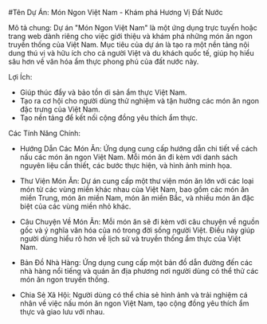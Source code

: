 #Tên Dự Án: Món Ngon Việt Nam - Khám phá Hương Vị Đất Nước

Mô tả chung: Dự án "Món Ngon Việt Nam" là một ứng dụng trực tuyến hoặc trang web dành riêng cho việc giới thiệu và khám phá những món ăn ngon truyền thống của Việt Nam. Mục tiêu của dự án là tạo ra một nền tảng nội dung thú vị và hữu ích cho cả người Việt và du khách quốc tế, giúp họ hiểu sâu hơn về văn hóa ẩm thực phong phú của đất nước này.

Lợi Ích: 
- Giúp thúc đẩy và bảo tồn di sản ẩm thực Việt Nam.
- Tạo ra cơ hội cho người dùng thử nghiệm và tận hưởng các món ăn ngon đặc trưng của Việt Nam.
- Tạo nền tảng để kết nối cộng đồng yêu thích ẩm thực.

Các Tính Năng Chính:

- Hướng Dẫn Các Món Ăn: Ứng dụng cung cấp hướng dẫn chi tiết về cách nấu các món ăn ngon Việt Nam. Mỗi món ăn đi kèm với danh sách nguyên liệu cần thiết, các bước thực hiện, và hình ảnh minh họa.

- Thư Viện Món Ăn: Dự án cung cấp một thư viện món ăn lớn với các loại món từ các vùng miền khác nhau của Việt Nam, bao gồm các món ăn miền Trung, món ăn miền Nam, món ăn miền Bắc, và nhiều món ăn đặc biệt của các vùng miền nhỏ khác.

- Câu Chuyện Về Món Ăn: Mỗi món ăn sẽ đi kèm với câu chuyện về nguồn gốc và ý nghĩa văn hóa của nó trong đời sống người Việt. Điều này giúp người dùng hiểu rõ hơn về lịch sử và truyền thống ẩm thực của Việt Nam.

- Bản Đồ Nhà Hàng: Ứng dụng cung cấp một bản đồ dẫn đường đến các nhà hàng nổi tiếng và quán ăn địa phương nơi người dùng có thể thử các món ăn ngon truyền thống.

- Chia Sẻ Xã Hội: Người dùng có thể chia sẻ hình ảnh và trải nghiệm cá nhân về việc nấu món ăn ngon Việt Nam, tạo cộng đồng yêu thích ẩm thực và giao lưu với nhau.
